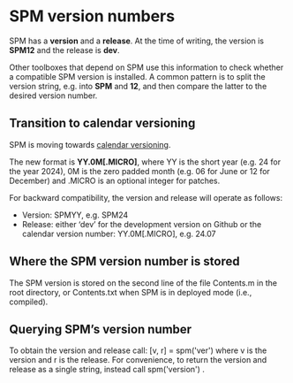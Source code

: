 # SPM version numbers
SPM has a **version** and a **release**. At the time of writing, the version is **SPM12** and the release is **dev**. 

Other toolboxes that depend on SPM use this information to check whether a compatible SPM version is installed. A common pattern is to split the version string, e.g. into **SPM** and **12**, and then compare the latter to the desired version number.

## Transition to calendar versioning
SPM is moving towards [calendar versioning](https://calver.org/). 

The new format is **YY.0M[.MICRO]**, where YY is the short year (e.g. 24 for the year 2024), 0M is the zero padded month (e.g. 06 for June or 12 for December) and .MICRO is an optional integer for patches.

For backward compatibility, the version and release will operate as follows:

-	Version: SPMYY, e.g. SPM24 
-	Release: either ‘dev’ for the development version on Github or the calendar version number: YY.0M[.MICRO], e.g. 24.07

## Where the SPM version number is stored
The SPM version is stored on the second line of the file Contents.m in the root directory, or Contents.txt when SPM is in deployed mode (i.e., compiled).

## Querying SPM’s version number
To obtain the version and release call:
[v, r] = spm('ver')
where v is the version and r is the release. For convenience, to return the version and release as a single string, instead call spm('version') .
